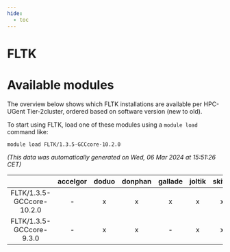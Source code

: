 ```yaml
---
hide:
  - toc
---
```


FLTK
====

# Available modules


The overview below shows which FLTK installations are available per HPC-UGent Tier-2cluster, ordered based on software version (new to old).

To start using FLTK, load one of these modules using a `module load` command like:

```shell
module load FLTK/1.3.5-GCCcore-10.2.0
```

*(This data was automatically generated on Wed, 06 Mar 2024 at 15:51:26 CET)*  

| |accelgor|doduo|donphan|gallade|joltik|skitty|
| :---: | :---: | :---: | :---: | :---: | :---: | :---: |
|FLTK/1.3.5-GCCcore-10.2.0|-|x|x|x|x|x|
|FLTK/1.3.5-GCCcore-9.3.0|-|x|x|-|x|x|
